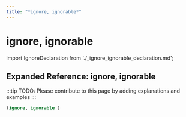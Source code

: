```yaml
---
title: "*ignore, ignorable*"
---
```


# ignore, ignorable

import IgnoreDeclaration from './_ignore_ignorable_declaration.md';

<IgnoreDeclaration />

## Expanded Reference: ignore, ignorable

:::tip
TODO: Please contribute to this page by adding explanations and examples
:::

```lisp
(ignore, ignorable )
```
